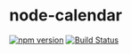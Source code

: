 # node-calendar

[![npm version](https://badge.fury.io/js/%40ponko2%2Fcalendar.svg)](https://badge.fury.io/js/%40ponko2%2Fcalendar)
[![Build Status](https://travis-ci.org/ponko2/node-calendar.svg?branch=master)](https://travis-ci.org/ponko2/node-calendar)
